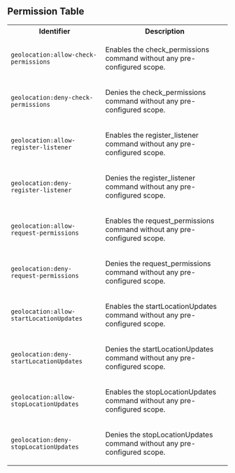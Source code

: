 
## Permission Table 

<table>
<tr>
<th>Identifier</th>
<th>Description</th>
</tr>


<tr>
<td>

`geolocation:allow-check-permissions`

</td>
<td>

Enables the check_permissions command without any pre-configured scope.

</td>
</tr>

<tr>
<td>

`geolocation:deny-check-permissions`

</td>
<td>

Denies the check_permissions command without any pre-configured scope.

</td>
</tr>

<tr>
<td>

`geolocation:allow-register-listener`

</td>
<td>

Enables the register_listener command without any pre-configured scope.

</td>
</tr>

<tr>
<td>

`geolocation:deny-register-listener`

</td>
<td>

Denies the register_listener command without any pre-configured scope.

</td>
</tr>

<tr>
<td>

`geolocation:allow-request-permissions`

</td>
<td>

Enables the request_permissions command without any pre-configured scope.

</td>
</tr>

<tr>
<td>

`geolocation:deny-request-permissions`

</td>
<td>

Denies the request_permissions command without any pre-configured scope.

</td>
</tr>

<tr>
<td>

`geolocation:allow-startLocationUpdates`

</td>
<td>

Enables the startLocationUpdates command without any pre-configured scope.

</td>
</tr>

<tr>
<td>

`geolocation:deny-startLocationUpdates`

</td>
<td>

Denies the startLocationUpdates command without any pre-configured scope.

</td>
</tr>

<tr>
<td>

`geolocation:allow-stopLocationUpdates`

</td>
<td>

Enables the stopLocationUpdates command without any pre-configured scope.

</td>
</tr>

<tr>
<td>

`geolocation:deny-stopLocationUpdates`

</td>
<td>

Denies the stopLocationUpdates command without any pre-configured scope.

</td>
</tr>
</table>
